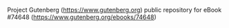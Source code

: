 Project Gutenberg (https://www.gutenberg.org) public repository for
eBook #74648 (https://www.gutenberg.org/ebooks/74648)
